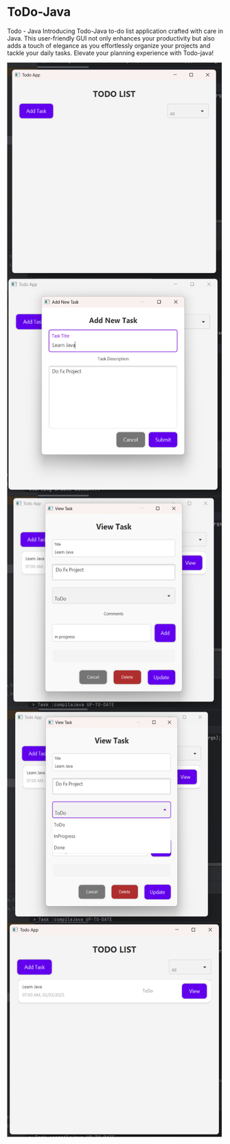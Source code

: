 # ToDo-Java

Todo - Java
Introducing Todo-Java to-do list application crafted with care in Java. This user-friendly GUI not only enhances your productivity but also adds a touch of elegance as you effortlessly organize your projects and tackle your daily tasks. Elevate your planning experience with Todo-java!

<img align="left" width="500" height="500" src="https://github.com/Matekotw/scr-todo-java/blob/main/1a.png">
<img align="left" width="500" height="500" src="https://github.com/Matekotw/scr-todo-java/blob/main/2.png">
<img align="left" width="500" height="500" src="https://github.com/Matekotw/scr-todo-java/blob/main/3a.png">
<img align="left" width="500" height="500" src="https://github.com/Matekotw/scr-todo-java/blob/main/4a.png">
<img align="left" width="500" height="500" src="https://github.com/Matekotw/scr-todo-java/blob/main/5a.png">
